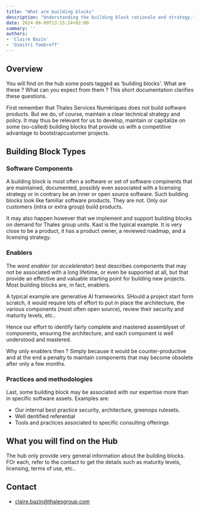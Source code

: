 ```yaml
---
title: "What are building blocks"
description: "Understanding the building block rationale and strategy."
date: 2024-06-09T13:15:14+02:00
summary: ''
authors:
- 'Claire Bazin'
- 'Dimitri Tombroff'
---
```


## Overview

You will find on the hub some posts tagged as 'building blocks'. What are these ? What can you expect from them ?
This short documentation clarifies these questions. 

First remember that Thales Services Numériques does not build software products. But we do, of course, maintain a clear technical strategy and policy. It may thus be relevant for us to develop, maintain or capitalize on 
some (so-called) building blocks that provide us with a competitive advantage to bootstrapcustomer projects. 

## Building Block Types

### Software Components

A building block is most often a software or set of software compinents that are maintained, documented, possibly 
even associated with a licensing strategy or in contrary be an inner or open source software. 
Such building blocks look like familiar software products. They are not. Only our customers (intra or extra group) build
products. 
 
It may also happen however that we implement and support building blocks on demand for Thales group units. Kast is the typical example. It is very close to be a product, it has a product owner, a reviewed roadmap, and a licensing strategy. 

### Enablers

The word *enabler* (or *accelelerator*) best describes components that may not be associated with a 
long lifetime, or even be supported at all, but that provide an effective and valuable 
starting point for building new projects. Most building blocks are, in fact, enablers. 

A typical example are generative AI frameworks. SHould a project start form scratch, it would require
lots of effort to put in place the architecture, the various components (most often open source), review their security
and maturity levels, etc..

Hence our effort to identify fairly complete and mastered assemblyset of components, ensuring the architecture, 
and each component is well understood and mastered. 

Why only enablers then ? Simply because it would be counter-productive and at the end a penalty to maintain components that may become obsolete after only a few months.  

### Practices and methodologies

Last, some building block may be associated with our expertise more than in specific software assets. 
Examples are: 

* Our internal best practice security, architecture, greenops rulesets.
* Well dentified referential
* Tools and practices associated to specific consulting offerings  

## What you will find on the Hub

The hub only provide very general information about the building blocks. FOr each, refer to the contact to get the
details such as maturity levels, licensing, terms of use, etc..

## Contact

- claire.bazin@thalesgroup.com






